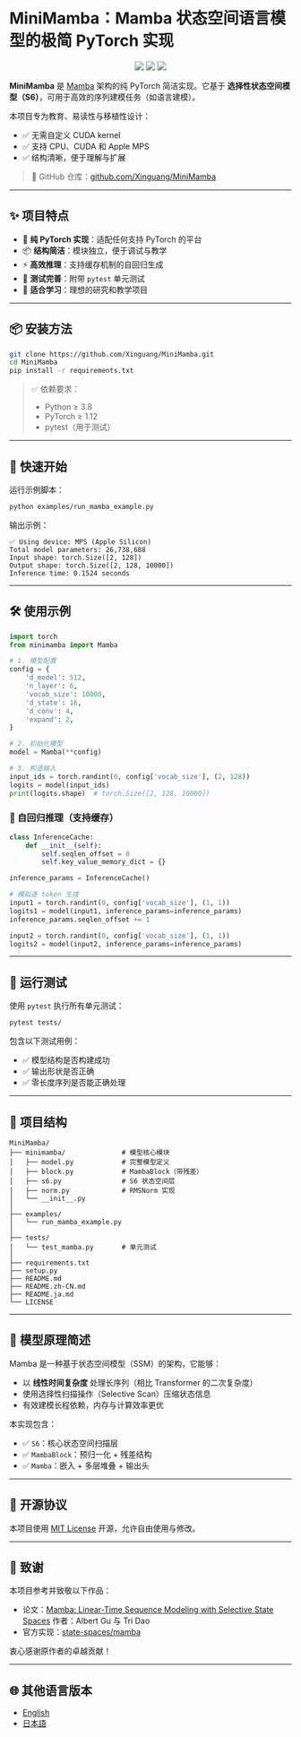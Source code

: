 # MiniMamba：Mamba 状态空间语言模型的极简 PyTorch 实现

<p align="center">
  <img src="https://img.shields.io/badge/PyTorch-ee4c2c?style=for-the-badge&logo=pytorch&logoColor=white"/>
  <img src="https://img.shields.io/badge/License-MIT-blue.svg?style=for-the-badge"/>
  <img src="https://img.shields.io/github/stars/Xinguang/MiniMamba?style=for-the-badge"/>
</p>

**MiniMamba** 是 [Mamba](https://arxiv.org/abs/2312.00752) 架构的纯 PyTorch 简洁实现。它基于 **选择性状态空间模型（S6）**，可用于高效的序列建模任务（如语言建模）。

本项目专为教育、易读性与移植性设计：
- ✅ 无需自定义 CUDA kernel
- ✅ 支持 CPU、CUDA 和 Apple MPS
- ✅ 结构清晰，便于理解与扩展

> 📂 GitHub 仓库：[github.com/Xinguang/MiniMamba](https://github.com/Xinguang/MiniMamba)

---

## ✨ 项目特点

- 🧠 **纯 PyTorch 实现**：适配任何支持 PyTorch 的平台
- 📦 **结构简洁**：模块独立，便于调试与教学
- ⚡ **高效推理**：支持缓存机制的自回归生成
- 🧪 **测试完善**：附带 `pytest` 单元测试
- 📖 **适合学习**：理想的研究和教学项目

---

## 📦 安装方法

```bash
git clone https://github.com/Xinguang/MiniMamba.git
cd MiniMamba
pip install -r requirements.txt
```

> ✅ 依赖要求：
>
> * Python ≥ 3.8
> * PyTorch ≥ 1.12
> * pytest（用于测试）

---

## 🚀 快速开始

运行示例脚本：

```bash
python examples/run_mamba_example.py
```

输出示例：

```
✅ Using device: MPS (Apple Silicon)
Total model parameters: 26,738,688
Input shape: torch.Size([2, 128])
Output shape: torch.Size([2, 128, 10000])
Inference time: 0.1524 seconds
```

---

## 🛠️ 使用示例

```python
import torch
from minimamba import Mamba

# 1. 模型配置
config = {
    'd_model': 512,
    'n_layer': 6,
    'vocab_size': 10000,
    'd_state': 16,
    'd_conv': 4,
    'expand': 2,
}

# 2. 初始化模型
model = Mamba(**config)

# 3. 构造输入
input_ids = torch.randint(0, config['vocab_size'], (2, 128))
logits = model(input_ids)
print(logits.shape)  # torch.Size([2, 128, 10000])
```

### 🔁 自回归推理（支持缓存）

```python
class InferenceCache:
    def __init__(self):
        self.seqlen_offset = 0
        self.key_value_memory_dict = {}

inference_params = InferenceCache()

# 模拟逐 token 生成
input1 = torch.randint(0, config['vocab_size'], (1, 1))
logits1 = model(input1, inference_params=inference_params)
inference_params.seqlen_offset += 1

input2 = torch.randint(0, config['vocab_size'], (1, 1))
logits2 = model(input2, inference_params=inference_params)
```

---

## 🧪 运行测试

使用 `pytest` 执行所有单元测试：

```bash
pytest tests/
```

包含以下测试用例：

* ✅ 模型结构是否构建成功
* ✅ 输出形状是否正确
* ✅ 零长度序列是否能正确处理

---

## 📂 项目结构

```
MiniMamba/
├── minimamba/              # 模型核心模块
│   ├── model.py            # 完整模型定义
│   ├── block.py            # MambaBlock（带残差）
│   ├── s6.py               # S6 状态空间层
│   ├── norm.py             # RMSNorm 实现
│   └── __init__.py
│
├── examples/
│   └── run_mamba_example.py
│
├── tests/
│   └── test_mamba.py       # 单元测试
│
├── requirements.txt
├── setup.py
├── README.md
├── README.zh-CN.md
├── README.ja.md
└── LICENSE
```

---

## 🧠 模型原理简述

Mamba 是一种基于状态空间模型（SSM）的架构，它能够：

* 以 **线性时间复杂度** 处理长序列（相比 Transformer 的二次复杂度）
* 使用选择性扫描操作（Selective Scan）压缩状态信息
* 有效建模长程依赖，内存与计算效率更优

本实现包含：

* ✅ `S6`：核心状态空间扫描层
* ✅ `MambaBlock`：预归一化 + 残差结构
* ✅ `Mamba`：嵌入 + 多层堆叠 + 输出头

---

## 📄 开源协议

本项目使用 [MIT License](./LICENSE) 开源，允许自由使用与修改。

---

## 🙏 致谢

本项目参考并致敬以下作品：

* 论文：[Mamba: Linear-Time Sequence Modeling with Selective State Spaces](https://arxiv.org/abs/2312.00752)
  作者：Albert Gu 与 Tri Dao
* 官方实现：[state-spaces/mamba](https://github.com/state-spaces/mamba)

衷心感谢原作者的卓越贡献！

---

## 🌐 其他语言版本

* [English](./README.md)
* [日本語](./README.ja.md)
